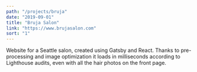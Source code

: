 ```yaml
---
path: "/projects/bruja"
date: "2019-09-01"
title: "Bruja Salon"
link: "https://www.brujasalon.com"
sort: "1"
---
```


Website for a Seattle salon, created using Gatsby and React. Thanks to pre-processing and image optimization it loads in milliseconds according to Lighthouse audits, even with all the hair photos on the front page.
